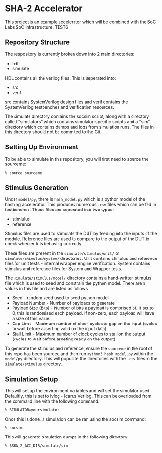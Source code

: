 # SHA-2 Accelerator

This project is an example accelerator which will be combined with the SoC Labs SoC infrastructure. 
TEST6
## Repository Structure
The respository is currently broken down into 2 main directories:
- hdl
- simulate

HDL contains all the verilog files. This is seperated into:
- src
- verif

src contains SystemVerilog design files and verif contains the SystemVerilog testbenches and verification resources.

The simulate directory contains the socsim script, along with a directory called "simulators" which contains simulator-specific scripts and a "sim" directory which contains dumps and logs from simulation runs. The files in this directory should not be commited to the Git.

## Setting Up Environment
To be able to simulate in this repository, you will first need to source the sourceme:
```
% source sourceme
```

## Stimulus Generation
Under `model/py`, there is `hash_model.py` which is a python model of the hashing accelerator. This produces numerous `.csv` files which can be fed in testbenches. These files are seperated into two types:
- stimiulus
- reference

Stimulus files are used to stimulate the DUT by feeding into the inputs of the module. Reference files are used to compare to the output of the DUT to check whether it is behaving correctly. 

These files are present in the `simulate/stimulus/unit/` or `simulate/stimulus/system/` directories. Unit contains stimulus and reference files for unit tests - internal wrapper engine verification. System contains stimulus and reference files for System and Wrapper tests.

The `simulate/stimulus/model/` directory contains a hand-written stimulus file which is used to seed and constrain the python model. There are `5` values in this file and are listed as follows:
- Seed - random seed used to seed python model
- Payload Number - Number of payloads to generate
- Payload Size (Bits) - Number of bits a payload is comprised of. If set to 0, this is randomised each payload. If non-zero, each payload will have a size of this value.
- Gap Limit - Maximum number of clock cycles to gap on the input (cycles to wait before asserting valid on the input data)
- Stall Limit - Maximum number of clock cycles to stall on the output (cycles to wait before asseting ready on the output)

To generate the stimulus and reference, ensure the `sourceme` in the root of this repo has been sourced and then run `python3 hash_model.py` within the `model/py` directory. This will populate the directories with the `.csv` files in the `simulate/stimulus` directory.

## Simulation Setup
This will set up the environment variables and will set the simulator used. Defaultly, this is set to ivlog - Icarus Verilog. This can be overloaded from the command line with the following command:
```
% SIMULATOR=yoursimulator
```

Once this is done, a simulation can be ran using the socsim command:
```
% socsim
```
This will generate simulation dumps in the following directory:
```
% $SHA_2_ACC_DIR/simulate/sim
```